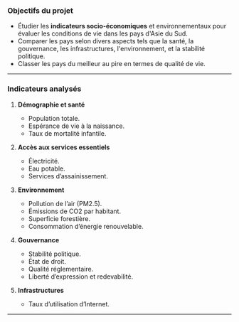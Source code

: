 ### **Objectifs du projet**
- Étudier les **indicateurs socio-économiques** et environnementaux pour évaluer les conditions de vie dans les pays d'Asie du Sud.
- Comparer les pays selon divers aspects tels que la santé, la gouvernance, les infrastructures, l'environnement, et la stabilité politique.
- Classer les pays du meilleur au pire en termes de qualité de vie.

---

### **Indicateurs analysés**
1. **Démographie et santé**
   - Population totale.
   - Espérance de vie à la naissance.
   - Taux de mortalité infantile.
   
2. **Accès aux services essentiels**
   - Électricité.
   - Eau potable.
   - Services d’assainissement.

3. **Environnement**
   - Pollution de l’air (PM2.5).
   - Émissions de CO2 par habitant.
   - Superficie forestière.
   - Consommation d’énergie renouvelable.

4. **Gouvernance**
   - Stabilité politique.
   - État de droit.
   - Qualité réglementaire.
   - Liberté d’expression et redevabilité.

5. **Infrastructures**
   - Taux d’utilisation d’Internet.

---
